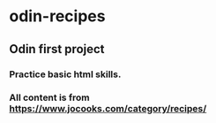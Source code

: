 # odin-recipes

## Odin first project

### Practice basic html skills.

### All content is from https://www.jocooks.com/category/recipes/